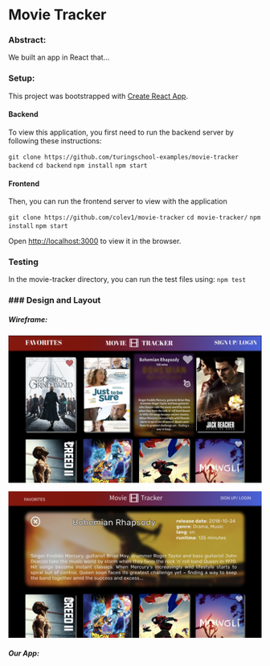 # Movie Tracker 

### Abstract:

We built an app in React that...

### Setup:
This project was bootstrapped with [Create React App](https://github.com/facebook/create-react-app).

#### Backend
To view this application, you first need to run the backend server by following these instructions:

`git clone https://github.com/turingschool-examples/movie-tracker backend`
`cd backend`
`npm install`
`npm start`

#### Frontend
Then, you can run the frontend server to view with the application

`git clone https://github.com/colev1/movie-tracker`
`cd movie-tracker/`
`npm install`
`npm start`

Open [http://localhost:3000](http://localhost:3000) to view it in the browser.

### Testing
In the movie-tracker directory, you can run the test files using:
`npm test`


### ### Design and Layout

##### Wireframe:
![Wireframe of homepage](wireframe1.png)

![Wireframe of viewing movie](wireframe2.png)

##### Our App:



